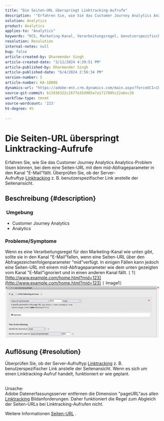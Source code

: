 ```yaml
---
title: "Die Seiten-URL überspringt Linktracking-Aufrufe"
description: '"Erfahren Sie, wie Sie das Customer Journey Analytics Analytics-Problem lösen können, bei dem eine Seiten-URL mit dem mid-Abfrageparameter in den Kanal "E-Mail"fällt."'
solution: Analytics
product: Analytics
applies-to: "Analytics"
keywords: "KCS, Marketing-Kanal, Verarbeitungsregel, benutzerspezifischer Link, URL, überspringen, Tracking-Aufrufe, Seite, FAQ"
resolution: Resolution
internal-notes: null
bug: false
article-created-by: Dharmender Singh
article-created-date: "3/11/2024 4:39:51 PM"
article-published-by: Dharmender Singh
article-published-date: "6/4/2024 2:56:34 PM"
version-number: 5
article-number: KA-18006
dynamics-url: "https://adobe-ent.crm.dynamics.com/main.aspx?forceUCI=1&pagetype=entityrecord&etn=knowledgearticle&id=d6df2cf9-c5df-ee11-904c-6045bd05e816"
source-git-commit: b13936322c1677e35d905a7a1717805c22a6ec26
workflow-type: tm+mt
source-wordcount: '223'
ht-degree: 4%

---
```


# Die Seiten-URL überspringt Linktracking-Aufrufe


Erfahren Sie, wie Sie das Customer Journey Analytics Analytics-Problem lösen können, bei dem eine Seiten-URL mit dem mid-Abfrageparameter in den Kanal &quot;E-Mail&quot;fällt. Überprüfen Sie, ob der Server-Aufruftyp [Linktracking](https://experienceleague.adobe.com/docs/analytics/implementation/vars/functions/tl-method.html?lang=de) z. B. benutzerspezifischer Link anstelle der Seitenansicht.

## Beschreibung {#description}


### <b> Umgebung</b>

- Customer Journey Analytics
- Analytics




### <b>Probleme/Symptome</b>

Wenn es eine Verarbeitungsregel für den Marketing-Kanal wie unten gibt, sollte sie in den Kanal &quot;E-Mail&quot;fallen, wenn eine Seiten-URL über den Abfragezeichenfolgenparameter &quot;mid&quot;verfügt.
In einigen Fällen kann jedoch eine Seiten-URL mit einem mid-Abfrageparameter wie dem unten gezeigten vom Kanal &quot;E-Mail&quot;ignoriert und in einen anderen Kanal fällt.
`[` 1`]`  [http://www.example.com/home.html?mid=123](http://www.example.com/home.html?mid=123)
`[` Image1`]`
![](assets/___d9df2cf9-c5df-ee11-904c-6045bd05e816___.png)


## Auflösung {#resolution}




Überprüfen Sie, ob der Server-Aufruftyp [Linktracking](https://experienceleague.adobe.com/docs/analytics/implementation/vars/functions/tl-method.html?lang=de) z. B. benutzerspezifischer Link anstelle der Seitenansicht. Wenn es sich um einen Linktracking-Aufruf handelt, funktioniert er wie geplant.




<br>Ursache:<br>
Adobe Datenerfassungsserver entfernen die Dimension &quot;pageURL&quot;aus allen [Linktracking](https://experienceleague.adobe.com/docs/analytics/implementation/vars/functions/tl-method.html?lang=de) Bildanforderungen. Daher funktioniert die Regel zum Abgleich der Seiten-URLs bei Linktracking-Aufrufen nicht.

Weitere Informationen [Seiten-URL](https://experienceleague.adobe.com/docs/analytics/implementation/vars/page-vars/pageurl.html?lang=de) .
